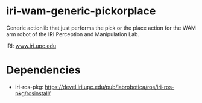 iri-wam-generic-pickorplace
===========================

Generic actionlib that just performs the pick or the place action for the WAM arm robot of the IRI Perception and Manipulation Lab.

IRI: www.iri.upc.edu


Dependencies
===========================
* iri-ros-pkg: https://devel.iri.upc.edu/pub/labrobotica/ros/iri-ros-pkg/rosinstall/
